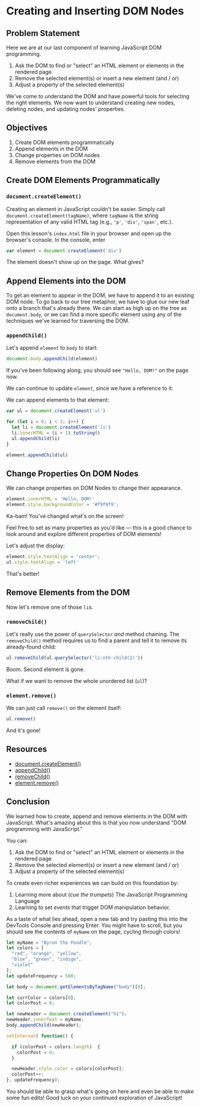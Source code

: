 # Creating and Inserting DOM Nodes

## Problem Statement

Here we are at our last component of learning JavaScript DOM programming.

1. Ask the DOM to find or "select" an HTML element or elements in the rendered page
2. Remove the selected element(s) or insert a new element (and / or)
3. Adjust a property of the selected element(s)

We've come to understand the DOM and have powerful tools for selecting the
right elements. We now want to understand creating new nodes, deleting nodes,
and updating nodes' properties.

## Objectives

1. Create DOM elements programmatically
2. Append elements in the DOM
3. Change properties on DOM nodes
4. Remove elements from the DOM

## Create DOM Elements Programmatically

### `document.createElement()`

Creating an element in JavaScript couldn't be easier. Simply call
`document.createElement(tagName)`, where `tagName` is the string representation
of any valid HTML tag (e.g., `'p'`, `'div'`, `'span'`, etc.).

Open this lesson's `index.html` file in your browser and open up the browser's
console. In the console, enter

``` javascript
var element = document.createElement('div')
```

The element doesn't show up on the page. What gives?

## Append Elements into the DOM

To get an element to appear in the DOM, we have to append it to an existing DOM
node. To go back to our tree metaphor, we have to glue our new leaf onto a
branch that's already there. We can start as high up on the tree as
`document.body`, or we can find a more specific element using any of the
techniques we've learned for traversing the DOM.

### `appendChild()`

Let's append `element` to `body` to start:

``` javascript
document.body.appendChild(element)
```

If you've been following along, you should see `"Hello, DOM!"` on the page now.

We can continue to update `element`, since we have a reference to it:

We can append elements to that element:

``` javascript
var ul = document.createElement('ul')

for (let i = 0; i < 3; i++) {
  let li = document.createElement('li')
  li.innerHTML = (i + 1).toString()
  ul.appendChild(li)
}

element.appendChild(ul)
```

## Change Properties On DOM Nodes

We can change properties on DOM Nodes to change their appearance.

``` javascript
element.innerHTML = 'Hello, DOM!'
element.style.backgroundColor = '#f9f9f9';
```

Ka-bam! You've changed what's on the screen!

Feel free to set as many properties as you'd like — this is a good chance to
look around and explore different properties of DOM elements!

Let's adjust the display:

``` javascript
element.style.textAlign = 'center';
ul.style.textAlign = 'left'
```

That's better!

## Remove Elements from the DOM

Now let's remove one of those `li`s.

### `removeChild()`

Let's really use the power of `querySelector` _and_ method chaining.
The `removeChild()` method requires us to find a parent and tell it to remove
its already-found child:

``` javascript
ul.removeChild(ul.querySelector('li:nth-child(2)'))
```

Boom. Second element is gone.

What if we want to remove the whole unordered list (`ul`)?

### `element.remove()`

We can just call `remove()` on the element itself:

``` javascript
ul.remove()
```

And it's gone!

## Resources

- [document.createElement()](https://developer.mozilla.org/en-US/docs/Web/API/Document/createElement)
- [appendChild()](https://developer.mozilla.org/en-US/docs/Web/API/Node/appendChild)
- [removeChild()](https://developer.mozilla.org/en-US/docs/Web/API/Node/removeChild)
- [element.remove()](https://developer.mozilla.org/en-US/docs/Web/API/ChildNode/remove)

## Conclusion

We learned how to create, append and remove elements in the DOM with JavaScript. What's amazing about this is that you now understand "DOM programming with JavaScript."

You can:

1. Ask the DOM to find or "select" an HTML element or elements in the rendered page
2. Remove the selected element(s) or insert a new element (and / or)
3. Adjust a property of the selected element(s)

To create even richer experiences we can build on this foundation by:

1. Learning more about (*cue the trumpets*) The JavaScript Programming Language
2. Learning to set *events* that trigger DOM manipulation behavior.

As a taste of what lies ahead, open a new tab and try pasting this into the
DevTools Console and pressing Enter. You might have to scroll, but you should
see the contents of `myName` on the page, cycling through colors!

```javascript
let myName = "Byron the Poodle";
let colors = [
  "red", "orange", "yellow",
  "blue", "green", "indigo",
  "violet"
];
let updateFrequency = 500;

let body = document.getElementsByTagName("body")[0];

let currColor = colors[0];
let colorPost = 0;

let newHeader = document.createElement("h1");
newHeader.innerText = myName;
body.appendChild(newHeader);

setInterval( function() {

  if (colorPost > colors.length)  {
    colorPost = 0;
  }

  newHeader.style.color = colors[colorPost];
  colorPost++;
}, updateFrequency);
```

You should be able to grasp what's going on here and even be able to make some
fun edits!  Good luck on your continued exploration of JavaScript!
